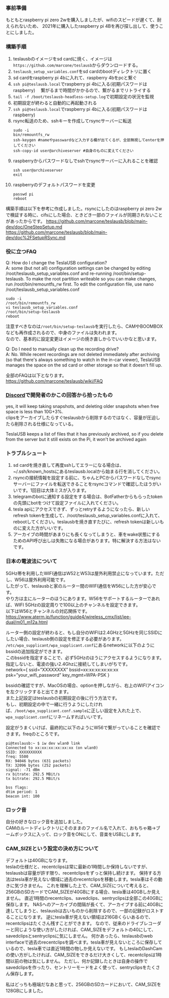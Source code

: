 ### 事前準備
もともとraspberry pi zero 2wを購入しましたが、wifiのスピードが遅くて、耐えられないため、
2021年に購入したraspberry pi 4Bを再び探し出して、使うことにしました。

### 構築手順
1. teslausbのイメージをsd cardに焼く、イメージは`https://github.com/marcone/teslausb`からダウンロードする。
2. `teslausb_setup_variables.conf`をsd cardのbootディレクトリに置く
3. sd cardをraspberry pi 4bに入れて、raspberry 4bをpcと繋ぐ
4. `ssh pi@teslausb.local`でraspberry pi 4bに入る(初期パスワードはraspberry)
　繋がるまで時間がかかるので、繋がるまでリトライする
6. `tail -f /boot/teslausb-headless-setup.log`で初期設定の状況を監視
7. 初期設定が終わると自動的に再起動される
8. `ssh pi@teslausb.local`でraspberry pi 4bに入る(初期パスワードはraspberry)
9. rsync転送のため、sshキーを作成してrsyncサーバーに転送
    ```
    sudo -i
    bin/remountfs_rw
    ssh-keygen #nameやpasswardなど入力する欄が出てくるが、全部無視してenterを押してください
    ssh-copy-id user@archiveserver #自身のものに変えてください
    ```
10. raspberryからパスワードなしでsshでrsyncサーバーに入れることを確認
    ```
    ssh user@archiveserver
    exit
    ```
11. raspberryのデフォルトパスワードを変更
    ```
    passwd pi
    reboot
    ```

構築手順は以下を参考に作成しました。rsyncにしたのはraspberry pi zero 2wで検証する時に、cifsにした場合、ときどき一部のファイルが同期されないことがあったからです。
https://github.com/marcone/teslausb/blob/main-dev/doc/OneStepSetup.md
https://github.com/marcone/teslausb/blob/main-dev/doc%2FSetupRSync.md

### 役に立つFAQ
Q: How do I change the TeslaUSB configuration?  
A: some (but not all) configuration settings can be changed by editing /root/teslausb_setup_variables.conf and re-running /root/bin/setup-teslausb. To make the root partition writeable so you can make changes, run /root/bin/remountfs_rw first. To edit the configuration file, use nano /root/teslausb_setup_variables.conf
```
sudo -i
/root/bin/remountfs_rw
vi teslausb_setup_variables.conf
/root/bin/setup-teslausb
reboot
```
注意すべきなのは`/root/bin/setup-teslausb`を実行したら、CAMやBOOMBOXなども再作成されるので、中身のファイルは失われます。  
なので、基本的に設定変更はイメージの焼き直しからでいいかなと思います。

Q: Do I need to manually clean up the recording drive?  
A: No. While recent recordings are not deleted immediately after archiving (so that there's always something to watch in the in-car viewer), TeslaUSB manages the space on the sd card or other storage so that it doesn't fill up.

全部のFAQは以下となります。  
https://github.com/marcone/teslausb/wiki/FAQ

### [Discord](https://discord.gg/2WgJFrFc)で開発者のかこの回答から拾ったもの
yes, it will keep taking snapshots, and deleting older snapshots when free space is less than 10G+3%.  
clipsをアーカイブしたらすぐteslausbから削除するのではなく、容量が圧迫したら削除される仕様になっている。

TeslaUSB keeps a list of files that it has previously archived, so if you delete from the server but it still exists on the Pi, it won't be archived again  


### トラブルシュート
1. sd cardを焼き直して再度sshしてエラーになる場合は、~/.ssh/known_hostsにあるteslausb.localから始まる行を消してください。
2. rsyncの接続情報を設定する前に、ちゃんとPCからパスワードなしでrsyncサーバーにファイルを転送できることをrsyncコマンドで確認したほうがいいです。1回目は大体ミスが入ります。
3. telegramのbotに通知する設定をする場合は、BotFatherからもらったtokenの先頭にbotをつけて設定ファイルに入れてください。
4. tesla apiにアクセスできず、ずっとretryするようになったら、新しいrefresh tokenを生成して、/root/teslausb_setup_variables.confに入れて、rebootしてください。teslausbを焼き直すたびに、refresh tokenは新しいものに変えた方がいいです。
5. アーカイブの時間があまりにも長くなってしまうと、車をwake状態にするためのAPI呼び出しは失敗になる場合があります。特に解決する方法はないです。

### 日本の電波法について
5GHz帯を利用したWIFI通信はW52とW53は屋外利用禁止になっています。ただし、W56は屋外利用可能です。  
したがって、teslausbと家のルーター間のWIFI通信をW56にした方が安心です。  
やり方は主にルーターのほうにあります。W56をサポートするルーターであれば、WIFI 5GHzの設定周りで100以上のチャンネルを設定できます。  
以下はW56とチャンネルの対応関係です。  
https://www.aterm.jp/function/guide4/wireless_cmx/list/iee-dual/m01_m12a.html

ルーター側の設定が終わると、もし自分のWIFIは2.4GHzと5GHzを同じSSIDにしたい場合、teslausb側の設定を修正する必要があります。  
`/etc/wpa_supplicant/wpa_supplicant.conf`にあるnetworkに以下のようにbssidの追加指定ができます。  
このbssidを指定することで、必ず5GHzのほうにアクセスするようになります。指定しないと、電波の強い2.4Ghzに接続してしまいがちです。  
network={
ssid=”XXXXXXXX”
bssid=xx:xx:xx:xx:xx:xx
psk=”your_wifi_password”
key_mgmt=WPA-PSK
}

bssidの確認ですが、MacOSの場合、optionを押しながら、右上のWIFIアイコンを左クリックすると出てきます。  
また上記設定はteslausbの初期設定の後に行う方法です。  
もし、初期設定の中で一緒に行うようにしたければ、`/boot/wpa_supplicant.conf.sample`に正しい設定を入れた上で、`wpa_supplicant.conf`にリネームすればいいです。

設定がうまくいけば、最終的に以下のようにW56で繋がっていることを確認できます。freqのところです。  
```
pi@teslausb:~ $ iw dev wlan0 link
Connected to xx:xx:xx:xx:xx:xx (on wlan0)
SSID: XXXXXXXXXX
freq: 5500
RX: 94046 bytes (631 packets)
TX: 32096 bytes (252 packets)
signal: -71 dBm
rx bitrate: 292.5 MBit/s
tx bitrate: 292.5 MBit/s

bss flags:
dtim period: 1
beacon int: 100
```

### ロック音
自分の好きなロック音を追加しました。  
CAMのルートディレクトリにそのままのファイル名で入れて、おもちゃ箱→ブームボックスに入って、ロック音をONにして、音楽をUSBにします。

### CAM_SIZEという設定の決め方について
デフォルトは40GBになります。  
teslaの仕様だと、recentclipsは常に最新の1時間しか保持しないですが、
teslausbは容量が許す限り、recentclipsをずっと保持し続けます。
保持する方法はtesla車が見えない領域に過去のrecentclipsを移動します。tesla車はその動きに気づきません。
これを理解した上で、CAM_SIZEについて考えると、256GBのSDカードでCAM_SIZEが40GBにする場合、tesla車は40GBしか見えません。
直近1時間のrecentclips、savedclips、sentryclipsは全部この40GBに保存します。
NASへのアーカイブの間隔が長くて、アーカイブする前に40GBに達してしまうと、teslausbは古いものから削除するので、一部の記録がロストすることになります。
逆にtesla車が見えない領域は216GBくらいあるので、recentclipsはたくさん残すことができます。
なので、従来のドライブレコーダーと同じような使い方がしたければ、CAM_SIZEをデフォルトの40にして、savedclipsとsentryclipsに気にしません。
何かあったら、teslausbのweb interfaceで過去のrecentclipsを調べます。tesla車が見えないところに保存しているので、tesla車では直近1時間の物しか見えないです。
もしteslaのDashCamの使い方がしたければ、CAM_SIZEをできるだけ大きくして、recentclipsは1時間以前の物は気にしません。
ただし、何か記録したときは自身の操作でsavedclipsを作ったり、セントリーモードをよく使って、sentryclipsをたくさん保存します。

私はどっちも極端だなあと思って、256GBのSDカードにおいて、CAM_SIZEを128GBにしました。